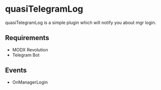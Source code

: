 # quasiTelegramLog
quasiTelegramLog is a simple plugin which will notify you about mgr login.

## Requirements
* MODX Revolution
* Telegram Bot

## Events
* OnManagerLogin